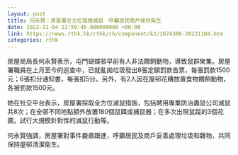 ```yaml
---
layout: post
title: 何永賢：房屋署全方位措施滅鼠　呼籲居民商戶保持衛生
date: 2022-11-04 22:59:45.000000000 +08:00
link: https://news.rthk.hk/rthk/ch/component/k2/1674308-20221104.htm
categories: rthk
---
```


房屋局局長何永賢表示，屯門蝴蝶邨早前有人非法餵飼動物，導致鼠群聚集。房屋署職員在上月至今的巡查中，已就亂拋垃圾發出8張定額罰款告票，每張罰款1500元；6張扣分通知書，每張扣5分。另外，有2人因在屋邨花糟放置食物餵飼動物，各被罰款1500元。

她在社交平台表示，房屋署採取全方位滅鼠措施，包括聘用專業防治蟲鼠公司滅鼠共8次；在全邨不同地點額外放置180個鼠餌或捕鼠器；在多次出現鼠蹤的3個花圃，試行大規模針對性的滅鼠行動等。

何永賢強調，房屋署對事件嚴肅跟進，呼籲居民及商戶妥善處理垃圾和雜物，共同保持屋邨清潔衛生。
